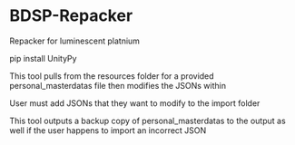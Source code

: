 # BDSP-Repacker
Repacker for luminescent platnium

pip install UnityPy 

This tool pulls from the resources folder for a provided personal_masterdatas file then modifies the JSONs within

User must add JSONs that they want to modify to the import folder

This tool outputs a backup copy of personal_masterdatas to the output as well if the user happens to import an incorrect JSON

